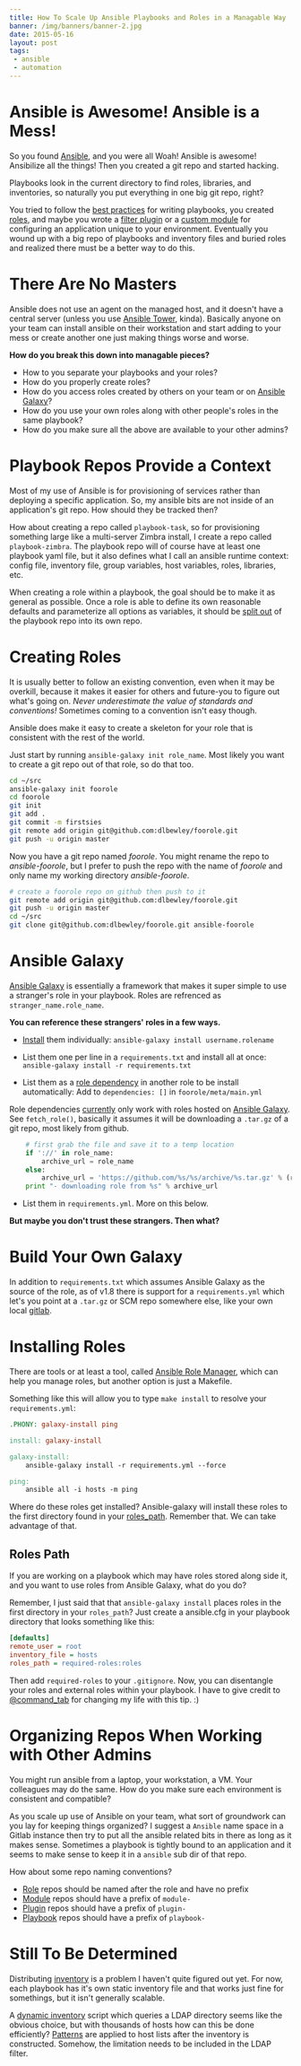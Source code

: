 ```yaml
---
title: How To Scale Up Ansible Playbooks and Roles in a Managable Way
banner: /img/banners/banner-2.jpg
date: 2015-05-16
layout: post
tags:
 - ansible
 - automation
---
```


# Ansible is Awesome! Ansible is a Mess! #

So you found [Ansible](http://www.ansible.com), and you were all Woah! Ansible is awesome! Ansibilize all the things! Then you created a git repo and started hacking.

Playbooks look in the current directory to find roles, libraries, and inventories, so naturally you put everything in one big git repo, right?

You tried to follow the [best practices](http://docs.ansible.com/playbooks_best_practices.html) for writing playbooks, you created [roles](http://docs.ansible.com/playbooks_roles.html), and maybe you wrote a [filter plugin](http://docs.ansible.com/developing_plugins.html) or a [custom module](http://docs.ansible.com/developing_modules.html) for configuring an application unique to your environment. Eventually you wound up with a big repo of playbooks and inventory files and buried roles and realized there must be a better way to do this.

# There Are No Masters #

Ansible does not use an agent on the managed host, and it doesn't have a central server (unless you use [Ansible Tower](http://docs.ansible.com/tower.html), kinda). Basically anyone on your team can install ansible on their workstation and start adding to your mess or create another one just making things worse and worse.

**How do you break this down into managable pieces?**

- How to you separate your playbooks and your roles?
- How do you properly create roles?
- How do you access roles created by others on your team or on [Ansible Galaxy](http://galaxy.ansible.com/)?
- How do you use your own roles along with other people's roles in the same playbook?
- How do you make sure all the above are available to your other admins?

# Playbook Repos Provide a Context #

Most of my use of Ansible is for provisioning of services rather than deploying a specific application. So, my ansible bits are not inside of an application's git repo. How should they be tracked then?

How about creating a repo called `playbook-task`, so for provisioning something large like a multi-server Zimbra install, I create a repo called `playbook-zimbra`. The playbook repo will of course have at least one playbook yaml file, but it also defines what I call an ansible runtime context: config file, inventory file, group variables, host variables, roles, libraries, etc.

When creating a role within a playbook, the goal should be to make it as general as possible. Once a role is able to define its own reasonable defaults and parameterize all options as variables, it should be [split out](http://guifreelife.com/blog/2015/03/15/Split-Ansible-Git-Repo-and-Retain-Commit-History/) of the playbook repo into its own repo.

# Creating Roles #

It is usually better to follow an existing convention, even when it may be overkill, because it makes it easier for others and future-you to figure out what's going on. _Never underestimate the value of standards and conventions!_ Sometimes coming to a convention isn't easy though. 

Ansible does make it easy to create a skeleton for your role that is consistent with the rest of the world. 

Just start by running `ansible-galaxy init role_name`. Most likely you want to create a git repo out of that role, so do that too.

```bash
cd ~/src
ansible-galaxy init foorole
cd foorole
git init
git add .
git commit -m firstsies
git remote add origin git@github.com:dlbewley/foorole.git
git push -u origin master
```

Now you have a git repo named _foorole_. You might rename the repo to _ansible-foorole_, but I prefer to push the repo with the name of _foorole_ and only name my working directory _ansible-foorole_.

```bash
# create a foorole repo on github then push to it
git remote add origin git@github.com:dlbewley/foorole.git
git push -u origin master
cd ~/src
git clone git@github.com:dlbewley/foorole.git ansible-foorole
```

# Ansible Galaxy #

[Ansible Galaxy](http://galaxy.ansible.com/) is essentially a framework that makes it super simple to use a stranger's role in your playbook. Roles are refrenced as `stranger_name.role_name`.

**You can reference these strangers' roles in a few ways.**

- [Install](http://docs.ansible.com/galaxy.html#installing-roles) them individually:
 `ansible-galaxy install username.rolename`

- List them one per line in a `requirements.txt` and install all at once:
 `ansible-galaxy install -r requirements.txt`

- List them as a [role dependency](http://docs.ansible.com/playbooks_roles.html#role-dependencies) in another role to be install automatically:
  Add to `dependencies: []` in `foorole/meta/main.yml`

Role dependencies [currently](https://github.com/ansible/ansible/blob/devel/bin/ansible-galaxy) only work with roles hosted on [Ansible Galaxy](http://galaxy.ansible.com). See `fetch_role()`, basically it assumes it will be downloading a `.tar.gz` of a git repo, most likely from github.

```python
    # first grab the file and save it to a temp location
    if '://' in role_name:
        archive_url = role_name
    else: 
        archive_url = 'https://github.com/%s/%s/archive/%s.tar.gz' % (role_data["github_user"], role_data["github_repo"], target)
    print "- downloading role from %s" % archive_url
```

- List them in `requirements.yml`. More on this below.

**But maybe you don't trust these strangers. Then what?**

# Build Your Own Galaxy # 

In addition to `requirements.txt` which assumes Ansible Galaxy as the source of the role, as of v1.8 there is support for a `requirements.yml` which let's you point at a `.tar.gz` or SCM repo somewhere else, like your own local [gitlab](https://about.gitlab.com/).

# Installing Roles #

There are tools or at least a tool, called [Ansible Role Manager](http://mirskytech.github.io/ansible-role-manager/), which can help you manage roles, but another option is just a Makefile.

Something like this will allow you to type `make install` to resolve your `requirements.yml`:

```makefile
.PHONY: galaxy-install ping

install: galaxy-install

galaxy-install:
	ansible-galaxy install -r requirements.yml --force

ping:
	ansible all -i hosts -m ping
```

Where do these roles get installed? Ansible-galaxy will install these roles to the first directory found in your [roles_path](http://docs.ansible.com/intro_configuration.html#roles-path). Remember that. We can take advantage of that.

## Roles Path ##

If you are working on a playbook which may have roles stored along side it, and you want to use roles from Ansible Galaxy, what do you do?

Remember, I just said that that `ansible-galaxy install` places roles in the first directory in your `roles_path`? Just create a ansible.cfg in your playbook directory that looks something like this:

```ini
[defaults]
remote_user = root
inventory_file = hosts
roles_path = required-roles:roles
```

Then add `required-roles` to your `.gitignore`. Now, you can disentangle your roles and external roles within your playbook. I have to give credit to [@command_tab](https://twitter.com/command_tab) for changing my life with this tip. :)

# Organizing Repos When Working with Other Admins #

You might run ansible from a laptop, your workstation, a VM. Your colleagues may do the same. How do you make sure each environment is consistent and compatible?

As you scale up use of Ansible on your team, what sort of groundwork can you lay for keeping things organized? 
I suggest a `Ansible` name space in a Gitlab instance then try to put all the ansible related bits in there as long as it makes sense. Sometimes a playbook is tightly bound to an application and it seems to make sense to keep it in a `ansible` sub dir of that repo.

How about some repo naming conventions? 

- [Role](http://docs.ansible.com/playbooks_roles.html) repos should be named after the role and have no prefix
- [Module](http://docs.ansible.com/developing_modules.html) repos should have a prefix of `module-`
- [Plugin](http://docs.ansible.com/developing_plugins.html) repos should have a prefix of `plugin-`
- [Playbook](http://docs.ansible.com/playbooks.html) repos should have a prefix of `playbook-`

# Still To Be Determined #

Distributing [inventory](http://docs.ansible.com/intro_inventory.html) is a problem I haven't quite figured out yet. For now, each playbook has it's own static inventory file and that works just fine for somethings, but it isn't generally scalable.

A [dynamic inventory](http://docs.ansible.com/intro_dynamic_inventory.html) script which queries a LDAP directory seems like the obvious choice, but with thousands of hosts how can this be done efficiently? [Patterns](http://docs.ansible.com/intro_patterns.html) are applied to host lists after the inventory is constructed. Somehow, the limitation needs to be included in the LDAP filter.
